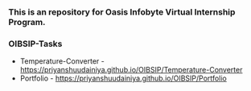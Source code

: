 ### This is an repository for Oasis Infobyte Virtual Internship Program.
### OIBSIP-Tasks
* Temperature-Converter - https://priyanshuudainiya.github.io/OIBSIP/Temperature-Converter
* Portfolio - https://priyanshuudainiya.github.io/OIBSIP/Portfolio
